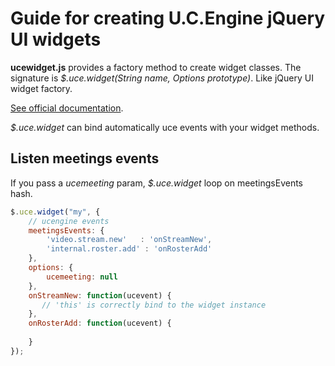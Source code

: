 # Guide for creating U.C.Engine jQuery UI widgets

**ucewidget.js** provides a factory method to create widget classes. The signature is *$.uce.widget(String name, Options prototype)*. Like jQuery UI widget factory.

[See official documentation](http://jqueryui.com/docs/Developer_Guide).

*$.uce.widget* can bind automatically uce events with your widget methods.

## Listen meetings events

If you pass a *ucemeeting* param, *$.uce.widget* loop on meetingsEvents hash.

```javascript
$.uce.widget("my", {
    // ucengine events
    meetingsEvents: {
        'video.stream.new'   : 'onStreamNew',
        'internal.roster.add' : 'onRosterAdd'
    },
    options: {
        ucemeeting: null
    },
    onStreamNew: function(ucevent) {
       // 'this' is correctly bind to the widget instance 
    },
    onRosterAdd: function(ucevent) {
    
    }
});
```
